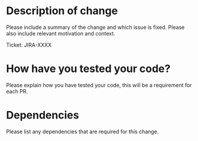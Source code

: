 # Description of change

Please include a summary of the change and which issue is fixed.
Please also include relevant motivation and context.

Ticket:  JIRA-XXXX

# How have you tested your code?

Please explain how you have tested your code, this will be a requirement for each PR.

# Dependencies

Please list any dependencies that are required for this change.

